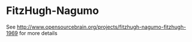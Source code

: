 FitzHugh-Nagumo
===============

See http://www.opensourcebrain.org/projects/fitzhugh-nagumo-fitzhugh-1969 for more details
